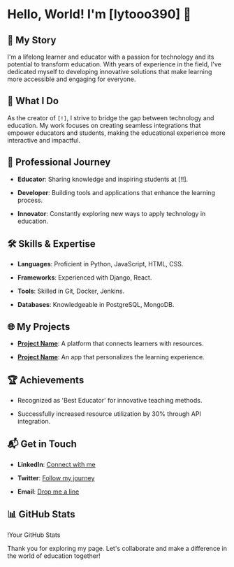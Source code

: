 # Hello, World! I'm [lytooo390] 🌟

## 📖 My Story

I'm a lifelong learner and educator with a passion for technology and its potential to transform education. With years of experience in the field, I've dedicated myself to developing innovative solutions that make learning more accessible and engaging for everyone.

## 🚀 What I Do

As the creator of `[!]`, I strive to bridge the gap between technology and education. My work focuses on creating seamless integrations that empower educators and students, making the educational experience more interactive and impactful.

## 💼 Professional Journey

- **Educator**: Sharing knowledge and inspiring students at [!!].

- **Developer**: Building tools and applications that enhance the learning process.

- **Innovator**: Constantly exploring new ways to apply technology in education.

## 🛠 Skills & Expertise

- **Languages**: Proficient in Python, JavaScript, HTML, CSS.

- **Frameworks**: Experienced with Django, React.

- **Tools**: Skilled in Git, Docker, Jenkins.

- **Databases**: Knowledgeable in PostgreSQL, MongoDB.

## 🌐 My Projects

- **[Project Name](https://dev.to/dionarodrigues/creating-amazing-github-profiles-readme-5h31)**: A platform that connects learners with resources.

- **[Project Name](https://dev.to/dionarodrigues/creating-amazing-github-profiles-readme-5h31)**: An app that personalizes the learning experience.

## 🏆 Achievements

- Recognized as 'Best Educator' for innovative teaching methods.

- Successfully increased resource utilization by 30% through API integration.

## 📬 Get in Touch

- **LinkedIn**: [Connect with me](https://dev.to/dionarodrigues/creating-amazing-github-profiles-readme-5h31)

- **Twitter**: [Follow my journey](https://dev.to/dionarodrigues/creating-amazing-github-profiles-readme-5h31)

- **Email**: [Drop me a line](https://dev.to/dionarodrigues/creating-amazing-github-profiles-readme-5h31)

## 📊 GitHub Stats

!Your GitHub Stats

Thank you for exploring my page. Let's collaborate and make a difference in the world of education together!
